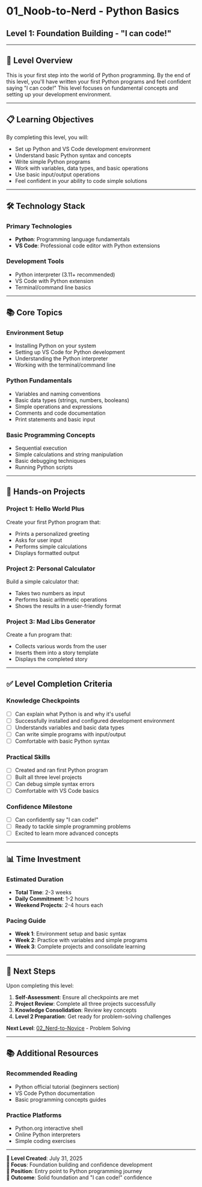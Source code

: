 # 01_Noob-to-Nerd - Python Basics

## Level 1: Foundation Building - "I can code!"

---

## 🎯 Level Overview

This is your first step into the world of Python programming. By the end of this level, you'll have written your first Python programs and feel confident saying "I can code!" This level focuses on fundamental concepts and setting up your development environment.

---

## 📋 Learning Objectives

By completing this level, you will:

- Set up Python and VS Code development environment
- Understand basic Python syntax and concepts
- Write simple Python programs
- Work with variables, data types, and basic operations
- Use basic input/output operations
- Feel confident in your ability to code simple solutions

---

## 🛠️ Technology Stack

### **Primary Technologies**

- **Python**: Programming language fundamentals
- **VS Code**: Professional code editor with Python extensions

### **Development Tools**

- Python interpreter (3.11+ recommended)
- VS Code with Python extension
- Terminal/command line basics

---

## 📚 Core Topics

### **Environment Setup**

- Installing Python on your system
- Setting up VS Code for Python development
- Understanding the Python interpreter
- Working with the terminal/command line

### **Python Fundamentals**

- Variables and naming conventions
- Basic data types (strings, numbers, booleans)
- Simple operations and expressions
- Comments and code documentation
- Print statements and basic input

### **Basic Programming Concepts**

- Sequential execution
- Simple calculations and string manipulation
- Basic debugging techniques
- Running Python scripts

---

## 🚀 Hands-on Projects

### **Project 1: Hello World Plus**

Create your first Python program that:

- Prints a personalized greeting
- Asks for user input
- Performs simple calculations
- Displays formatted output

### **Project 2: Personal Calculator**

Build a simple calculator that:

- Takes two numbers as input
- Performs basic arithmetic operations
- Shows the results in a user-friendly format

### **Project 3: Mad Libs Generator**

Create a fun program that:

- Collects various words from the user
- Inserts them into a story template
- Displays the completed story

---

## ✅ Level Completion Criteria

### **Knowledge Checkpoints**

- [ ] Can explain what Python is and why it's useful
- [ ] Successfully installed and configured development environment
- [ ] Understands variables and basic data types
- [ ] Can write simple programs with input/output
- [ ] Comfortable with basic Python syntax

### **Practical Skills**

- [ ] Created and ran first Python program
- [ ] Built all three level projects
- [ ] Can debug simple syntax errors
- [ ] Comfortable with VS Code basics

### **Confidence Milestone**

- [ ] Can confidently say "I can code!"
- [ ] Ready to tackle simple programming problems
- [ ] Excited to learn more advanced concepts

---

## 📊 Time Investment

### **Estimated Duration**

- **Total Time**: 2-3 weeks
- **Daily Commitment**: 1-2 hours
- **Weekend Projects**: 2-4 hours each

### **Pacing Guide**

- **Week 1**: Environment setup and basic syntax
- **Week 2**: Practice with variables and simple programs
- **Week 3**: Complete projects and consolidate learning

---

## 🎯 Next Steps

Upon completing this level:

1. **Self-Assessment**: Ensure all checkpoints are met
2. **Project Review**: Complete all three projects successfully
3. **Knowledge Consolidation**: Review key concepts
4. **Level 2 Preparation**: Get ready for problem-solving challenges

**Next Level**: [02_Nerd-to-Novice](../02_Nerd-to-Novice/) - Problem Solving

---

## 📚 Additional Resources

### **Recommended Reading**

- Python official tutorial (beginners section)
- VS Code Python documentation
- Basic programming concepts guides

### **Practice Platforms**

- Python.org interactive shell
- Online Python interpreters
- Simple coding exercises

---

**📅 Level Created**: July 31, 2025  
**🎯 Focus**: Foundation building and confidence development  
**📍 Position**: Entry point to Python programming journey  
**🚀 Outcome**: Solid foundation and "I can code!" confidence
